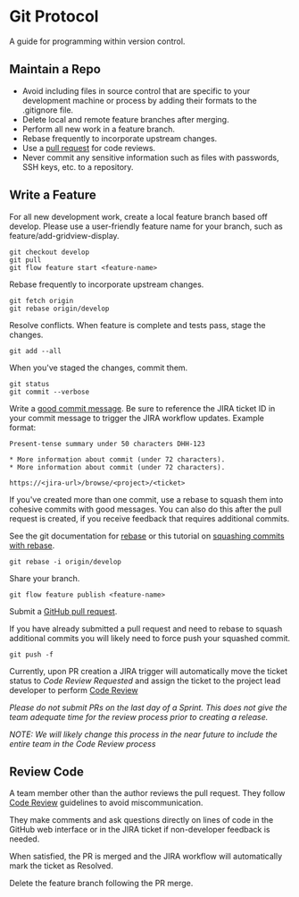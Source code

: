 Git Protocol
============

A guide for programming within version control.

Maintain a Repo
---------------

* Avoid including files in source control that are specific to your
  development machine or process by adding their formats to the .gitignore file.
* Delete local and remote feature branches after merging.
* Perform all new work in a feature branch.
* Rebase frequently to incorporate upstream changes.
* Use a [pull request] for code reviews.
* Never commit any sensitive information such as files with passwords, SSH keys,
  etc. to a repository.

[pull request]: https://help.github.com/articles/using-pull-requests/

Write a Feature
---------------

For all new development work, create a local feature branch based off develop.
Please use a user-friendly feature name for your branch, such as
feature/add-gridview-display.

    git checkout develop
    git pull
    git flow feature start <feature-name>

Rebase frequently to incorporate upstream changes.

    git fetch origin
    git rebase origin/develop

Resolve conflicts. When feature is complete and tests pass, stage the changes.

    git add --all

When you've staged the changes, commit them.

    git status
    git commit --verbose

Write a [good commit message]. Be sure to reference the JIRA ticket ID in your
commit message to trigger the JIRA workflow updates. Example format:

    Present-tense summary under 50 characters DHH-123

    * More information about commit (under 72 characters).
    * More information about commit (under 72 characters).

    https://<jira-url>/browse/<project>/<ticket>

If you've created more than one commit, use a rebase to squash them into
cohesive commits with good messages. You can also do this after the pull request
is created, if you receive feedback that requires additional commits.

See the git documentation for [rebase] or this tutorial on [squashing commits
with rebase].

    git rebase -i origin/develop

Share your branch.

    git flow feature publish <feature-name>

Submit a [GitHub pull request].

If you have already submitted a pull request and need to rebase to squash additional commits you will likely need to force push your squashed commit.

  `git push -f`

Currently, upon PR creation a JIRA trigger will automatically move the ticket
status to *Code Review Requested* and assign the ticket
to the project lead developer to perform [Code Review](code_review.md)

*Please do not submit PRs on the last day of a Sprint. This does not give the
  team adequate time for the review process prior to creating a release.*

*NOTE: We will likely change this process in the near future to include the
entire team in the Code Review process*

[good commit message]: http://tbaggery.com/2008/04/19/a-note-about-git-commit-messages.html
[GitHub pull request]: https://help.github.com/articles/using-pull-requests/
[rebase]: http://git-scm.com/docs/git-rebase
[squashing commits with rebase]:
http://gitready.com/advanced/2009/02/10/squashing-commits-with-rebase.html

Review Code
-----------

A team member other than the author reviews the pull request. They follow
[Code Review](code_review.md) guidelines to avoid
miscommunication.

They make comments and ask questions directly on lines of code in the GitHub
web interface or in the JIRA ticket if non-developer feedback is needed.

When satisfied, the PR is merged and the JIRA workflow will automatically mark
the ticket as Resolved.

Delete the feature branch following the PR merge.
